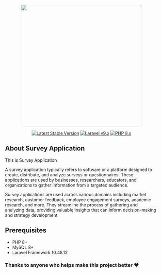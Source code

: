 <p align="center"><a href="https://survey.antavaya.com/" target="_blank"><img src="https://survey.antavaya.com/tmp/assets/61b43a35/logo%20baru%20antavaya(1).png" width="400"></a></p>

<p align="center">
    <a href="https://packagist.org/packages/laravel/framework"><img src="https://img.shields.io/packagist/v/laravel/framework" alt="Latest Stable Version"></a>
    <a href="https://laravel.com"><img alt="Laravel v9.x" src="https://img.shields.io/badge/Laravel-v9.x-FF2D20?style=for-the-badge&logo=laravel"></a>
    <a href="https://php.net"><img alt="PHP 8.x" src="https://img.shields.io/badge/PHP-8.x-777BB4?style=for-the-badge&logo=php"></a>
</p>

## About Survey Application

This is Survey Application

A survey application typically refers to software or a platform designed to create, distribute, and analyze surveys or questionnaires. These applications are used by businesses, researchers, educators, and organizations to gather information from a targeted audience.

Survey applications are used across various domains including market research, customer feedback, employee engagement surveys, academic research, and more. They streamline the process of gathering and analyzing data, providing valuable insights that can inform decision-making and strategy development.

## Prerequisites

- PHP 8+
- MySQL 8+
- Laravel Framework 10.48.12 

### Thanks to anyone who helps make this project better ❤️
